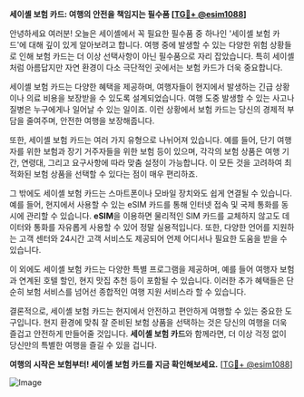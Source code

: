 **세이셸 보험 카드: 여행의 안전을 책임지는 필수품 [[TG💪+ @esim1088](https://t.me/s/esim1088)]**

안녕하세요 여러분! 오늘은 세이셸에서 꼭 필요한 필수품 중 하나인 '세이셸 보험 카드'에 대해 깊이 있게 알아보려고 합니다. 여행 중에 발생할 수 있는 다양한 위험 상황들로 인해 보험 카드는 더 이상 선택사항이 아닌 필수품으로 자리 잡았습니다. 특히 세이셸처럼 아름답지만 자연 환경이 다소 극단적인 곳에서는 보험 카드가 더욱 중요합니다.

세이셸 보험 카드는 다양한 혜택을 제공하며, 여행자들이 현지에서 발생하는 긴급 상황이나 의료 비용을 보장받을 수 있도록 설계되었습니다. 여행 도중 발생할 수 있는 사고나 질병은 누구에게나 일어날 수 있는 일이죠. 이런 상황에서 보험 카드는 당신의 경제적 부담을 줄여주며, 안전한 여행을 보장해줍니다.

또한, 세이셸 보험 카드는 여러 가지 유형으로 나뉘어져 있습니다. 예를 들어, 단기 여행자를 위한 보험과 장기 거주자들을 위한 보험 등이 있으며, 각각의 보험 상품은 여행 기간, 연령대, 그리고 요구사항에 따라 맞춤 설정이 가능합니다. 이 모든 것을 고려하여 최적화된 보험 상품을 선택할 수 있다는 점이 매우 편리하죠.

그 밖에도 세이셸 보험 카드는 스마트폰이나 모바일 장치와도 쉽게 연결될 수 있습니다. 예를 들어, 현지에서 사용할 수 있는 eSIM 카드를 통해 인터넷 접속 및 국제 통화를 동시에 관리할 수 있습니다. **eSIM**을 이용하면 물리적인 SIM 카드를 교체하지 않고도 데이터와 통화를 자유롭게 사용할 수 있어 정말 실용적입니다. 또한, 다양한 언어를 지원하는 고객 센터와 24시간 고객 서비스도 제공되어 언제 어디서나 필요한 도움을 받을 수 있습니다.

이 외에도 세이셸 보험 카드는 다양한 특별 프로그램을 제공하며, 예를 들어 여행자 보험과 연계된 호텔 할인, 현지 맛집 추천 등이 포함될 수 있습니다. 이러한 추가 혜택들은 단순히 보험 서비스를 넘어선 종합적인 여행 지원 서비스라 할 수 있습니다.

결론적으로, 세이셸 보험 카드는 현지에서 안전하고 편안하게 여행할 수 있는 중요한 도구입니다. 현지 환경에 맞춰 잘 준비된 보험 상품을 선택하는 것은 당신의 여행을 더욱 즐겁고 안전하게 만들어줄 것입니다. **세이셸 보험 카드**와 함께라면, 더 이상 걱정 없이 당신만의 특별한 여행을 즐길 수 있을 겁니다.

**여행의 시작은 보험부터! 세이셸 보험 카드를 지금 확인해보세요.** [[TG💪+ @esim1088](https://t.me/s/esim1088)]

![Image](https://i.postimg.cc/Y0z9fWf4/image.png)